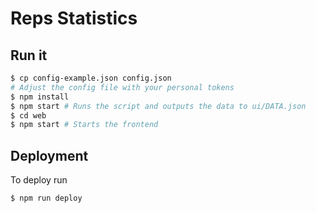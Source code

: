 # Reps Statistics

## Run it

```bash
$ cp config-example.json config.json
# Adjust the config file with your personal tokens
$ npm install
$ npm start # Runs the script and outputs the data to ui/DATA.json
$ cd web
$ npm start # Starts the frontend
```
## Deployment

To deploy run

```bash
$ npm run deploy
```
